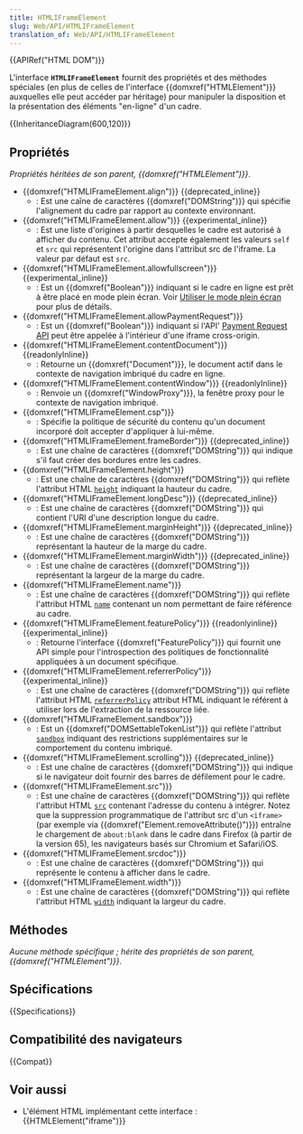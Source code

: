 ```yaml
---
title: HTMLIFrameElement
slug: Web/API/HTMLIFrameElement
translation_of: Web/API/HTMLIFrameElement
---
```


{{APIRef("HTML DOM")}}

L'interface **`HTMLIFrameElement`** fournit des propriétés et des méthodes spéciales (en plus de celles de l'interface {{domxref("HTMLElement")}} auxquelles elle peut accéder par héritage) pour manipuler la disposition et la présentation des éléments "en-ligne" d'un cadre.

{{InheritanceDiagram(600,120)}}

## Propriétés

_Propriétés héritées de son parent, {{domxref("HTMLElement")}}_.

- {{domxref("HTMLIFrameElement.align")}} {{deprecated_inline}}
  - : Est une caîne de caractères {{domxref("DOMString")}} qui spécifie l'alignement du cadre par rapport au contexte environnant.
- {{domxref("HTMLIFrameElement.allow")}} {{experimental_inline}}
  - : Est une liste d'origines à partir desquelles le cadre est autorisé à afficher du contenu. Cet attribut accepte également les valeurs `self` et `src` qui représentent l'origine dans l'attribut src de l'iframe. La valeur par défaut est `src`.
- {{domxref("HTMLIFrameElement.allowfullscreen")}} {{experimental_inline}}
  - : Est un {{domxref("Boolean")}} indiquant si le cadre en ligne est prêt à être placé en mode plein écran. Voir [Utiliser le mode plein écran](/fr/docs/Web/API/Fullscreen_API) pour plus de détails.
- {{domxref("HTMLIFrameElement.allowPaymentRequest")}}
  - : Est un {{domxref("Boolean")}} indiquant si l'API' [Payment Request API](/fr/docs/Web/API/Payment_Request_API) peut être appelée à l'intérieur d'une iframe cross-origin.
- {{domxref("HTMLIFrameElement.contentDocument")}} {{readonlyInline}}
  - : Retourne un {{domxref("Document")}}, le document actif dans le contexte de navigation imbriqué du cadre en ligne.
- {{domxref("HTMLIFrameElement.contentWindow")}} {{readonlyInline}}
  - : Renvoie un {{domxref("WindowProxy")}}, la fenêtre proxy pour le contexte de navigation imbriqué.
- {{domxref("HTMLIFrameElement.csp")}}
  - : Spécifie la politique de sécurité du contenu qu'un document incorporé doit accepter d'appliquer à lui-même.
- {{domxref("HTMLIFrameElement.frameBorder")}} {{deprecated_inline}}
  - : Est une chaîne de caractères {{domxref("DOMString")}} qui indique s'il faut créer des bordures entre les cadres.
- {{domxref("HTMLIFrameElement.height")}}
  - : Est une chaîne de caractères {{domxref("DOMString")}} qui reflète l'attribut HTML [`height`](/fr/docs/Web/HTML/Element/iframe#height) indiquant la hauteur du cadre.
- {{domxref("HTMLIFrameElement.longDesc")}} {{deprecated_inline}}
  - : Est une chaîne de caractères {{domxref("DOMString")}} qui contient l'URI d'une description longue du cadre.
- {{domxref("HTMLIFrameElement.marginHeight")}} {{deprecated_inline}}
  - : Est une chaîne de caractères {{domxref("DOMString")}} représentant la hauteur de la marge du cadre.
- {{domxref("HTMLIFrameElement.marginWidth")}} {{deprecated_inline}}
  - : Est une chaîne de caractères {{domxref("DOMString")}} représentant la largeur de la marge du cadre.
- {{domxref("HTMLIFrameElement.name")}}
  - : Est une chaîne de caractères {{domxref("DOMString")}} qui reflète l'attribut HTML [`name`](/fr/docs/Web/HTML/Element/iframe#name) contenant un nom permettant de faire référence au cadre.
- {{domxref("HTMLIFrameElement.featurePolicy")}} {{readonlyinline}}{{experimental_inline}}
  - : Retourne l'interface {{domxref("FeaturePolicy")}} qui fournit une API simple pour l'introspection des politiques de fonctionnalité appliquées à un document spécifique.
- {{domxref("HTMLIFrameElement.referrerPolicy")}} {{experimental_inline}}
  - : Est une chaîne de caractères {{domxref("DOMString")}} qui reflète l'attribut HTML [`referrerPolicy`](/fr/docs/Web/HTML/Element/iframe#referrerPolicy) attribut HTML indiquant le référent à utiliser lors de l'extraction de la ressource liée.
- {{domxref("HTMLIFrameElement.sandbox")}}
  - : Est un {{domxref("DOMSettableTokenList")}} qui reflète l'attribut [`sandbox`](/fr/docs/Web/HTML/Element/iframe#sandbox) indiquant des restrictions supplémentaires sur le comportement du contenu imbriqué.
- {{domxref("HTMLIFrameElement.scrolling")}} {{deprecated_inline}}
  - : Est une chaîne de caractères {{domxref("DOMString")}} qui indique si le navigateur doit fournir des barres de défilement pour le cadre.
- {{domxref("HTMLIFrameElement.src")}}
  - : Est une chaîne de caractères {{domxref("DOMString")}} qui reflète l'attribut HTML [`src`](/fr/docs/Web/HTML/Element/iframe#src) contenant l'adresse du contenu à intégrer. Notez que la suppression programmatique de l'attribut src d'un `<iframe>` (par exemple via {{domxref("Element.removeAttribute()")}}) entraîne le chargement de `about:blank` dans le cadre dans Firefox (à partir de la version 65), les navigateurs basés sur Chromium et Safari/iOS.
- {{domxref("HTMLIFrameElement.srcdoc")}}
  - : Est une chaîne de caractères {{domxref("DOMString")}} qui représente le contenu à afficher dans le cadre.
- {{domxref("HTMLIFrameElement.width")}}
  - : Est une chaîne de caractères {{domxref("DOMString")}} qui reflète l'attribut HTML [`width`](/fr/docs/Web/HTML/Element/iframe#width) indiquant la largeur du cadre.

## Méthodes

_Aucune méthode spécifique ; hérite des propriétés de son parent, {{domxref("HTMLElement")}}_.

## Spécifications

{{Specifications}}

## Compatibilité des navigateurs

{{Compat}}

## Voir aussi

- L'élément HTML implémentant cette interface : {{HTMLElement("iframe")}}
